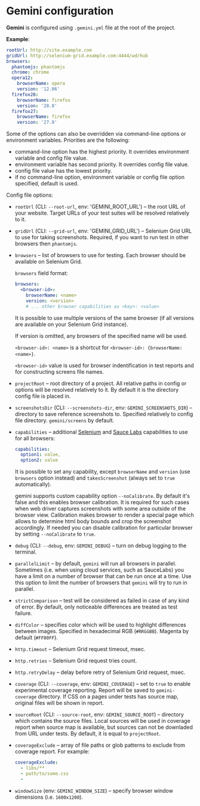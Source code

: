 # Gemini configuration

**Gemini** is configured using `.gemini.yml` file at the root of the project.

**Example**:

```yaml
rootUrl: http://site.example.com
gridUrl: http://selenium-grid.example.com:4444/wd/hub
browsers:
  phantomjs: phantomjs
  chrome: chrome
  opera12:
    browserName: opera
    version: '12.06'
  firefox28:
    browserName: firefox
    version: '28.0'
  firefox27:
    browserName: firefox
    version: '27.0'
```

Some of the options can also be overridden via command-line options or environment variables.
Priorities are the following:

* command-line option has the highest priority. It overrides environment variable
  and config file value.
* environment variable has second priority. It overrides config file value.
* config file value has the lowest priority.
* if no command-line option, environment variable or config file option specified, default is
  used.

Config file options:

* `rootUrl` (CLI: `--root-url`, env: 'GEMINI_ROOT_URL') – the root URL of your website. Target URLs of
  your test suites will be resolved relatively to it.
* `gridUrl` (CLI: `--grid-url`, env: 'GEMINI_GRID_URL') – Selenium Grid URL to use for taking
   screenshots. Required, if you want to run test in other browsers then `phantomjs`.
* `browsers` – list of browsers to use for testing. Each browser should be available
on Selenium Grid.

    `browsers` field format:

    ```yaml
    browsers:
      <browser-id>:
        browserName: <name>
        version: <version>
        # ... other browser capabilities as <key>: <value>
    ```

    It is possible to use multiple versions of the same browser (if all versions are
    available on your Selenium Grid instance).

    If version is omitted, any browsers of the specified name will be used.

    `<browser-id>: <name>` is a shortcut for `<browser-id>: {browserName: <name>}`.

    `<browser-id>` value is used for browser indentification in test reports and for
    constructing screens file names.

* `projectRoot` – root directory of a project. All relative paths in config or options
  will be resolved relatively to it. By default it is the directory config file is placed
  in.
* `screenshotsDir` (CLI: `--screenshots-dir`, env: `GEMINI_SCREENSHOTS_DIR`) – directory
  to save reference screenshots to. Specified relatively to config file directory.
  `gemini/screens` by default.
* `capabilities` – additional [Selenium](http://code.google.com/p/selenium/wiki/DesiredCapabilities) and [Sauce Labs](https://saucelabs.com/docs/additional-config) capabilities to use for all browsers:

  ```yaml
  capabilities:
    option1: value,
    option2: value
  ```

  It is possible to set any capability, except `browserName` and `version` (use
  `browsers` option instead) and `takesScreenshot` (always set to `true`
  automatically).

  gemini supports custom capability option `--noCalibrate`. By default it's false and this enables browser calibration.
  It is required for such cases when web driver captures screenshots with some area outside of the browser view.
  Calibration makes browser to render a special page which allows to determine html body bounds and crop the screenshot
  accordingly. If needed you can disable calibration for particular browser by setting `--noCalibrate` to `true`.

* `debug` (CLI: `--debug`, env: `GEMINI_DEBUG`) – turn on debug logging to the terminal.
* `parallelLimit` – by default, `gemini` will run all browsers in parallel.
  Sometimes (i.e. when using cloud services, such as SauceLabs) you have a
  limit on a number of browser that can be run once at a time. Use this
  option to limit the number of browsers that `gemini` will try to run in
  parallel.
* `strictComparison` – test will be considered as failed in case of any kind of error. By default, only noticeable differences are treated
as test failure.
* `diffColor` – specifies color which will be used to highlight differences
  between images. Specified in hexadecimal RGB (`#RRGGBB`). Magenta by default
  (`#FF00FF`).
* `http.timeout` – Selenium Grid request timeout, msec.
* `http.retries` – Selenium Grid request tries count.
* `http.retryDelay` – delay before retry of Selenium Grid request, msec.
* `coverage` (CLI: `--coverage`, env: `GEMINI_COVERAGE`) – set to `true` to enable experimental
   coverage reporting. Report will be saved to `gemini-coverage` directory. If CSS on a pages under
   tests has source map, original files will be shown in report.
* `sourceRoot` (CLI: `--source-root`, env: `GEMINI_SOURCE_ROOT`) – directory which contains the source files.
  Local sources will be used in coverage report when source map is available, but sources can not be downladed
  from URL under tests. By default, it is equal to `projectRoot`.
* `coverageExclude` – array of file paths or glob patterns to exclude from coverage report. For example:

  ```yaml
  coverageExclude:
    - libs/**
    - path/to/some.css
    -
  ```
* `windowSize` (env: `GEMINI_WINDOW_SIZE`) – specify browser window dimensions (i.e. `1600x1200`).
